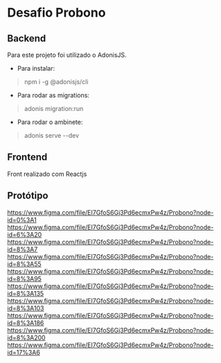 # Desafio Probono

## Backend
Para este projeto foi utilizado o AdonisJS. 
- Para instalar:
> npm i -g @adonisjs/cli

- Para rodar as migrations:
> adonis migration:run

- Para rodar o ambinete:
> adonis serve --dev

## Frontend
Front realizado com Reactjs

## Protótipo
https://www.figma.com/file/EI7GfoS6Gj3Pd6ecmxPw4z/Probono?node-id=0%3A1
https://www.figma.com/file/EI7GfoS6Gj3Pd6ecmxPw4z/Probono?node-id=6%3A20
https://www.figma.com/file/EI7GfoS6Gj3Pd6ecmxPw4z/Probono?node-id=8%3A7
https://www.figma.com/file/EI7GfoS6Gj3Pd6ecmxPw4z/Probono?node-id=8%3A55
https://www.figma.com/file/EI7GfoS6Gj3Pd6ecmxPw4z/Probono?node-id=8%3A95
https://www.figma.com/file/EI7GfoS6Gj3Pd6ecmxPw4z/Probono?node-id=8%3A135
https://www.figma.com/file/EI7GfoS6Gj3Pd6ecmxPw4z/Probono?node-id=8%3A103
https://www.figma.com/file/EI7GfoS6Gj3Pd6ecmxPw4z/Probono?node-id=8%3A186
https://www.figma.com/file/EI7GfoS6Gj3Pd6ecmxPw4z/Probono?node-id=8%3A200
https://www.figma.com/file/EI7GfoS6Gj3Pd6ecmxPw4z/Probono?node-id=17%3A6
